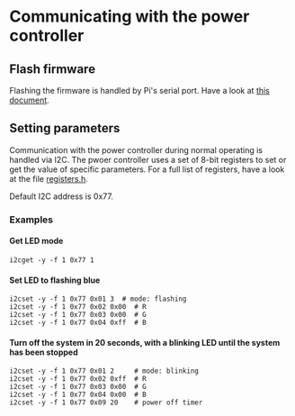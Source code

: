 # Communicating with the power controller

## Flash firmware

Flashing the firmware is handled by Pi's serial port. Have a look at [this document](flashing.md).

## Setting parameters

Communication with the power controller during normal operating is handled via I2C. The pwoer controller uses a set 
of 8-bit registers to set or get the value of specific parameters. For a full list of registers, have a look at the file 
[registers.h](powercontrol/registers.h).

Default I2C address is 0x77.

### Examples

#### Get LED mode
```
i2cget -y -f 1 0x77 1
```

#### Set LED to flashing blue
```
i2cset -y -f 1 0x77 0x01 3  # mode: flashing
i2cset -y -f 1 0x77 0x02 0x00  # R
i2cset -y -f 1 0x77 0x03 0x00  # G
i2cset -y -f 1 0x77 0x04 0xff  # B
```

#### Turn off the system in 20 seconds, with a blinking LED until the system has been stopped
```
i2cset -y -f 1 0x77 0x01 2     # mode: blinking
i2cset -y -f 1 0x77 0x02 0xff  # R
i2cset -y -f 1 0x77 0x03 0x00  # G
i2cset -y -f 1 0x77 0x04 0x00  # B
i2cset -y -f 1 0x77 0x09 20    # power off timer
```


